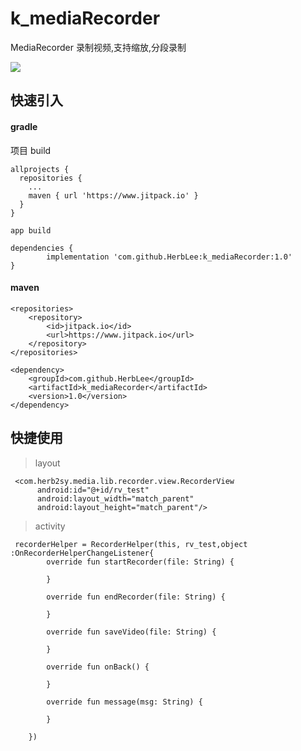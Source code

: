 # k_mediaRecorder
MediaRecorder 录制视频,支持缩放,分段录制

[![](https://www.jitpack.io/v/HerbLee/k_mediaRecorder.svg)](https://www.jitpack.io/#HerbLee/k_mediaRecorder)

## 快速引入
#### gradle
  项目 build
  
    allprojects {
      repositories {
        ...
        maven { url 'https://www.jitpack.io' }
      }
    }
    
    app build
   
    dependencies {
	        implementation 'com.github.HerbLee:k_mediaRecorder:1.0'
	}

#### maven
	
	<repositories>
		<repository>
		    <id>jitpack.io</id>
		    <url>https://www.jitpack.io</url>
		</repository>
	</repositories>
	
	<dependency>
	    <groupId>com.github.HerbLee</groupId>
	    <artifactId>k_mediaRecorder</artifactId>
	    <version>1.0</version>
	</dependency>
	
	
## 快捷使用

> layout
	
	 <com.herb2sy.media.lib.recorder.view.RecorderView
	      android:id="@+id/rv_test"
	      android:layout_width="match_parent"
	      android:layout_height="match_parent"/>
	      
> activity

	 recorderHelper = RecorderHelper(this, rv_test,object :OnRecorderHelperChangeListener{
            override fun startRecorder(file: String) {

            }

            override fun endRecorder(file: String) {

            }

            override fun saveVideo(file: String) {

            }

            override fun onBack() {

            }

            override fun message(msg: String) {

            }

        })
	

